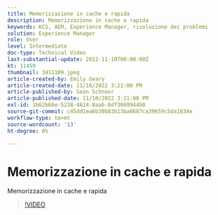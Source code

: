 ```yaml
---
title: Memorizzazione in cache e rapida
description: Memorizzazione in cache e rapida
keywords: KCS, AEM, Experience Manager, risoluzione dei problemi
solution: Experience Manager
role: User
level: Intermediate
doc-type: Technical Video
last-substantial-update: 2022-11-10T00:00:00Z
kt: 11459
thumbnail: 3411109.jpeg
article-created-by: Emily Geary
article-created-date: 11/10/2022 3:21:00 PM
article-published-by: Sean Schnoor
article-published-date: 11/10/2022 3:21:00 PM
exl-id: 1b62b66e-5238-4624-8aa6-8df3069944b0
source-git-commit: c45dd1ea6b30b83b13ba8687ca39659c5da1834e
workflow-type: tm+mt
source-wordcount: '13'
ht-degree: 0%

---
```


# Memorizzazione in cache e rapida

Memorizzazione in cache e rapida


>[!VIDEO](https://video.tv.adobe.com/v/3411109/?quality=12&learn=on)
